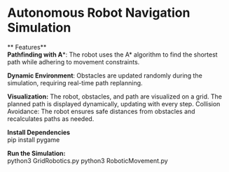 # Autonomous Robot Navigation Simulation

** Features** <br>
**Pathfinding with A***: The robot uses the A* algorithm to find the shortest path while adhering to movement constraints.

**Dynamic Environment**: Obstacles are updated randomly during the simulation, requiring real-time path replanning.

**Visualization:**
The robot, obstacles, and path are visualized on a grid.
The planned path is displayed dynamically, updating with every step.
Collision Avoidance: The robot ensures safe distances from obstacles and recalculates paths as needed.

**Install Dependencies** <br>
pip install pygame

**Run the Simulation:** <br>
python3 GridRobotics.py
python3 RoboticMovement.py


